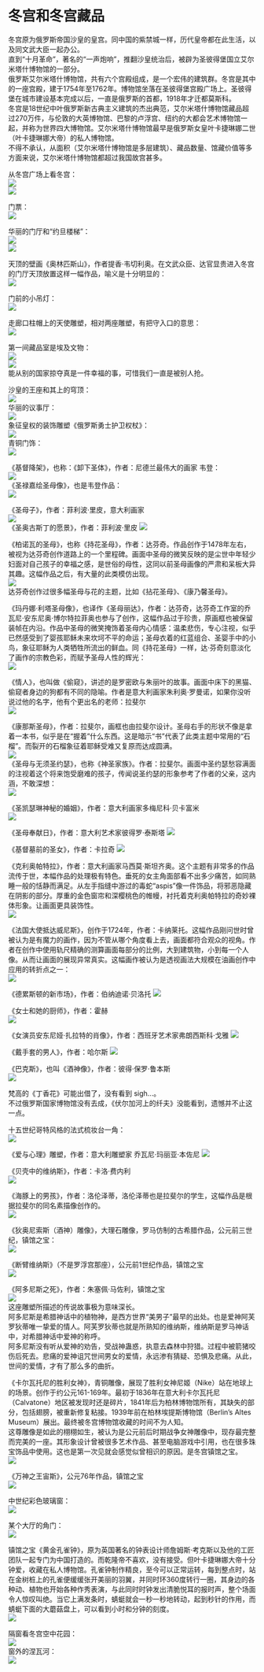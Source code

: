 # 冬宫和冬宫藏品
冬宫原为俄罗斯帝国沙皇的皇宫。同中国的紫禁城一样，历代皇帝都在此生活，以及同文武大臣一起办公。  
直到“十月革命”，著名的“一声炮响”，推翻沙皇统治后，被辟为圣彼得堡国立艾尔米塔什博物馆的一部分。  
俄罗斯艾尔米塔什博物馆，共有六个宫殿组成，是一个宏伟的建筑群。冬宫是其中的一座宫殿，建于1754年至1762年。博物馆坐落在圣彼得堡宫殿广场上。圣彼得堡在城市建设基本完成以后，一直是俄罗斯的首都，1918年才迁都莫斯科。  
冬宫是18世纪中叶俄罗斯新古典主义建筑的杰出典范，艾尔米塔什博物馆藏品超过270万件，与伦敦的大英博物馆、巴黎的卢浮宫、纽约的大都会艺术博物馆一起，并称为世界四大博物馆。艾尔米塔什博物馆最早是俄罗斯女皇叶卡捷琳娜二世（叶卡捷琳娜大帝）的私人博物馆。  
不得不承认，从面积（艾尔米塔什博物馆是多层建筑）、藏品数量、馆藏价值等多方面来说，艾尔米塔什博物馆都超过我国故宫甚多。  

从冬宫广场上看冬宫：  
![](imgs/IMG_20230602_162024.dest.jpg)  
![](imgs/IMG_20230602_162414.dest.jpg)  

门票：  
![](imgs/IMG_20230602_145326.dest.jpg)  

华丽的门厅和“约旦楼梯”：  
![](imgs/IMG_20230602_150019.dest.jpg)  
![](imgs/IMG_20230602_150055.dest.jpg)  

天顶的壁画《奥林匹斯山》，作者提香·韦切利奥。在文武众臣、达官显贵进入冬宫的门厅天顶放置这样一幅作品，喻义是十分明显的：  
![](imgs/IMG_20230602_150027.dest.jpg)  

门前的小吊灯：  
![](imgs/IMG_20230602_150244.dest.jpg)  

走廊口柱帽上的天使雕塑，相对两座雕塑，有把守入口的意思：  
![](imgs/IMG_20230602_155529.dest.jpg)  

第一间藏品室是埃及文物：  
![](imgs/IMG_20230602_145706.dest.jpg)  
![](imgs/IMG_20230602_145734.dest.jpg)  
能从别的国家掠夺真是一件幸福的事，可惜我们一直是被别人抢。  

沙皇的王座和其上的穹顶：  
![](imgs/IMG_20230602_150506.dest.jpg)  
华丽的议事厅：  
![](imgs/IMG_20230602_150542.dest.jpg)  
象征皇权的装饰雕塑《俄罗斯勇士护卫权杖》：  
![](imgs/IMG_20230602_150635.dest.jpg)  
青铜门饰：  
![](imgs/IMG_20230602_150824.dest.jpg)  

《基督降架》，也称：《卸下圣体》，作者：尼德兰最伟大的画家 韦登：  
![](imgs/IMG_20230602_151504.dest.jpg)  
《圣禄嘉绘圣母像》，也是韦登作品：  
![](imgs/IMG_20230602_151512.dest.jpg)  

《圣母子》，作者：菲利波·里皮，意大利画家  
![](imgs/IMG_20230602_152302.dest.jpg)  
《圣奥古斯丁的愿景》，作者：菲利波·里皮
![](imgs/IMG_20230602_152359.dest.jpg)  

《柏诺瓦的圣母》，也称《持花圣母》，作者：达芬奇。作品创作于1478年左右，被视为达芬奇创作道路上的一个里程碑。画面中圣母的微笑反映的是尘世中年轻少妇面对自己孩子的幸福之感，是世俗的母性，这同以前圣母画像的严肃和呆板大异其趣。这幅作品之后，有大量的此类模仿出现。  
![](imgs/IMG_20230602_152606.dest.jpg)  
达芬奇创作过很多幅圣母与花的主题，比如《拈花圣母》、《康乃馨圣母》。  

《玛丹娜·利塔圣母像》，也译作《圣母丽达》，作者：达芬奇，达芬奇工作室的乔瓦尼·安东尼奥·博尔特拉菲奥也参与了创作，这幅作品过于珍贵，原画框也被保留装帧在内沿。作品中圣母的微笑掩饰着圣母内心情感：温柔悲伤，专心注视，似乎已然感受到了婴孩耶稣未来坎坷不平的命运；圣母衣着的红蓝组合、圣婴手中的小鸟，象征耶稣为人类牺牲所流出的鲜血。同《持花圣母》一样，达·芬奇刻意淡化了画作的宗教色彩，而赋予圣母人性的辉光：  
![](imgs/IMG_20230602_152628.dest.jpg)  

《情人》，也叫做《偷窥》，讲述的是罗密欧与朱丽叶的故事。画面中床下的黑猫、偷窥者身边的狗都有不同的隐喻。作者是意大利画家朱利奥·罗曼诺，如果你没听说过他的名字，他有个更出名的老师：拉斐尔  
![](imgs/IMG_20230602_152937.dest.jpg)  

《康那斯圣母》，作者：拉斐尔，画框也由拉斐尔设计。圣母右手的形状不像是拿着一本书，似乎是在“握着”什么东西。这是暗示“书”代表了此类主题中常用的“石榴”。而裂开的石榴象征着耶稣受难又复原而达成圆满。  
![](imgs/IMG_20230602_153111.dest.jpg)  
《圣母与无须圣约瑟》，也称《神圣家族》。作者：拉斐尔。画面中圣约瑟愁容满面的注视着这个将来饱受磨难的孩子，传闻说圣约瑟的形象参考了作者的父亲，这内涵，不敢深想：  
![](imgs/IMG_20230602_153230.dest.jpg)  

《圣凯瑟琳神秘的婚姻》，作者：意大利画家多梅尼科·贝卡富米  
![](imgs/IMG_20230602_153003.dest.jpg)  

《圣母奉献日》，作者：意大利艺术家彼得罗·泰斯塔
![](imgs/IMG_20230602_153633.dest.jpg)  

《基督墓前的圣女》，作者：卡拉奇
![](imgs/IMG_20230602_153642.dest.jpg)  

《克利奥帕特拉》，作者：意大利画家马西莫·斯坦齐奥。这个主题有非常多的作品流传于世，本幅作品的处理极有特色。垂死的女主角面部看不出多少痛苦，如同熟睡一般的恬静而满足。从左手指缝中游过的毒蛇“aspis”像一件饰品，将邪恶隐藏在阴影的部分。厚重的金色窗帘和深樱桃色的帷幔，衬托着克利奥帕特拉的奇妙裸体形象。让画面更具装饰性。  
![](imgs/IMG_20230602_153651.dest.jpg)  

《法国大使抵达威尼斯》，创作于1724年，作者：卡纳莱托。这幅作品刚问世时曾被认为是有魔力的画作，因为不管从哪个角度看上去，画面都符合观众的视角。作者在创作中使用轨尺精确的测算画面每部分的比例，大到建筑物，小到每一个人像。从而让画面的展现异常真实。这幅画作被认为是透视画法大规模在油画创作中应用的转折点之一：  
![](imgs/IMG_20230602_153934.dest.jpg)  

《德累斯顿的新市场》，作者：伯纳迪诺·贝洛托
![](imgs/IMG_20230602_153908.dest.jpg)  

《女士和她的厨师》，作者：霍赫  
![](imgs/IMG_20230602_154654.dest.jpg)  

《女演员安东尼娅·扎拉特的肖像》，作者：西班牙艺术家弗朗西斯科·戈雅
![](imgs/IMG_20230602_154518.dest.jpg)  

《戴手套的男人》，作者：哈尔斯
![](imgs/IMG_20230602_154855.dest.jpg)  

《巴克斯》，也叫《酒神像》，作者：彼得·保罗·鲁本斯  
![](imgs/IMG_20230602_155155.dest.jpg)  

梵高的《丁香花》可能出借了，没有看到 sigh...。  
不过俄罗斯国家博物馆没有去成，《伏尔加河上的纤夫》没能看到，遗憾并不止这一点。  

十五世纪哥特风格的法式梳妆台一角：  
![](imgs/IMG_20230602_151532.dest.jpg)  

《爱与心理》雕塑，作者：意大利雕塑家 乔瓦尼·玛丽亚·本佐尼
![](imgs/IMG_20230602_152235.dest.jpg)  

《贝壳中的维纳斯》，作者：卡洛·费内利  
![](imgs/IMG_20230602_153023.dest.jpg)  

《海豚上的男孩》，作者：洛伦泽蒂，洛伦泽蒂也是拉斐尔的学生，这幅作品是根据拉斐尔的同名素描像创作的。  
![](imgs/IMG_20230602_153359.dest.jpg)  

《狄奥尼索斯（酒神）雕像》，大理石雕像，罗马仿制的古希腊作品，公元前三世纪，镇馆之宝：  
![](imgs/IMG_20230602_160304.dest.jpg)  

《断臂维纳斯》（不是罗浮宫那座），公元前1世纪作品，镇馆之宝  
![](imgs/IMG_20230602_160342.dest.jpg)  

《阿多尼斯之死》，作者：朱塞佩·马佐利，镇馆之宝  
![](imgs/IMG_20230602_153756.dest.jpg)  
这座雕塑所描述的传说故事极为意味深长。  
阿多尼斯是希腊神话中的植物神，是西方世界“美男子”最早的出处。也是爱神阿芙罗狄蒂唯一挚爱的情人。阿芙罗狄蒂也就是所熟知的维纳斯，维纳斯是罗马神话中，对希腊神话中爱神的称呼。  
阿多尼斯没有听从爱神的劝告，受战神蛊惑，执意去森林中狩猎。过程中被箭猪咬伤后死去。悲痛的爱神诅咒世间男女的爱情，永远渗有猜疑、恐惧及悲痛。从此，世间的爱情，才有了那么多的曲折。  

《卡尔瓦托尼的胜利女神》，青铜雕像，展现了胜利女神尼姬（Nike）站在地球上的场景。创作于约公元161-169年。最初于1836年在意大利卡尔瓦托尼（Calvatone）地区被发现时还是碎片，1841年后为柏林博物馆所有，其缺失的部分，包括翅膀，被重新修复粘接。1939年前在柏林埃提斯博物馆（Berlin’s Altes Museum）展出。最终被冬宫博物馆收藏的时间不为人知。  
这尊雕像是如此的栩栩如生，被认为是公元前后时期战争女神雕像中，现存最完整而完美的一座。其形象设计曾被很多艺术作品、甚至电脑游戏中引用，也在很多珠宝饰品中使用。这也是第一次见就会感觉似曾相识的原因。是冬宫镇馆之宝。  
![](imgs/IMG_20230602_160606.dest.jpg)  

《万神之王宙斯》，公元76年作品，镇馆之宝  
![](imgs/IMG_20230602_160654.dest.jpg)  

中世纪彩色玻璃窗：  
![](imgs/IMG_20230602_151541.dest.jpg)  

某个大厅的角门：  
![](imgs/IMG_20230602_152308.dest.jpg)  

镇馆之宝《黄金孔雀钟》，原为英国著名的钟表设计师詹姆斯·考克斯以及他的工匠团队一起专门为中国打造的。而乾隆帝不喜欢，没有接受。但叶卡捷琳娜大帝十分钟爱，收藏在私人博物馆。孔雀钟制作精良，至今可以正常运转，每到整点时，站在金树桩上的孔雀便缓缓张开美丽的羽翼，并同时环360度转行一圈，其身边的各种动、植物也开始各种作秀表演，与此同时时钟发出清脆悦耳的报时声，整个场面令人惊叹叫绝。当它上满发条时，蜻蜓就会一秒一秒地转动，起到秒针的作用，而蜻蜓下面的大蘑菇盘上，可以看到小时和分钟的刻度。  
![](imgs/IMG_20230602_151756.dest.jpg)  

隔窗看冬宫空中花园：  
![](imgs/IMG_20230602_151831.dest.jpg)  
窗外的涅瓦河：  
![](imgs/IMG_20230602_152205.dest.jpg)  

